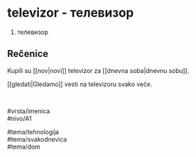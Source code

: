 # televizor - телевизор

1. телевизор  

## Rečenice

Kupili su [[nov|novi]] televizor za [[dnevna soba|dnevnu sobu]].

[[gledati|Gledamo]] vesti na televizoru svako veče.  

<br>

#vrsta/imenica  
#nivo/A1  

#tema/tehnologija  
#tema/svakodnevica  
#tema/dom
